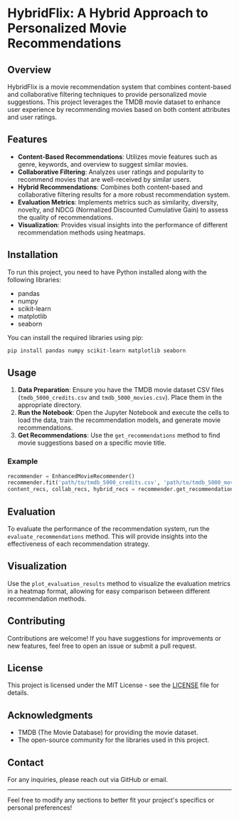 # HybridFlix: A Hybrid Approach to Personalized Movie Recommendations

## Overview
HybridFlix is a movie recommendation system that combines content-based and collaborative filtering techniques to provide personalized movie suggestions. This project leverages the TMDB movie dataset to enhance user experience by recommending movies based on both content attributes and user ratings.

## Features
- **Content-Based Recommendations**: Utilizes movie features such as genre, keywords, and overview to suggest similar movies.
- **Collaborative Filtering**: Analyzes user ratings and popularity to recommend movies that are well-received by similar users.
- **Hybrid Recommendations**: Combines both content-based and collaborative filtering results for a more robust recommendation system.
- **Evaluation Metrics**: Implements metrics such as similarity, diversity, novelty, and NDCG (Normalized Discounted Cumulative Gain) to assess the quality of recommendations.
- **Visualization**: Provides visual insights into the performance of different recommendation methods using heatmaps.

## Installation
To run this project, you need to have Python installed along with the following libraries:
- pandas
- numpy
- scikit-learn
- matplotlib
- seaborn

You can install the required libraries using pip:
```bash
pip install pandas numpy scikit-learn matplotlib seaborn
```

## Usage
1. **Data Preparation**: Ensure you have the TMDB movie dataset CSV files (`tmdb_5000_credits.csv` and `tmdb_5000_movies.csv`). Place them in the appropriate directory.
2. **Run the Notebook**: Open the Jupyter Notebook and execute the cells to load the data, train the recommendation models, and generate movie recommendations.
3. **Get Recommendations**: Use the `get_recommendations` method to find movie suggestions based on a specific movie title.

### Example
```python
recommender = EnhancedMovieRecommender()
recommender.fit('path/to/tmdb_5000_credits.csv', 'path/to/tmdb_5000_movies.csv')
content_recs, collab_recs, hybrid_recs = recommender.get_recommendations("The Dark Knight")
```

## Evaluation
To evaluate the performance of the recommendation system, run the `evaluate_recommendations` method. This will provide insights into the effectiveness of each recommendation strategy.

## Visualization
Use the `plot_evaluation_results` method to visualize the evaluation metrics in a heatmap format, allowing for easy comparison between different recommendation methods.

## Contributing
Contributions are welcome! If you have suggestions for improvements or new features, feel free to open an issue or submit a pull request.

## License
This project is licensed under the MIT License - see the [LICENSE](LICENSE) file for details.

## Acknowledgments
- TMDB (The Movie Database) for providing the movie dataset.
- The open-source community for the libraries used in this project.

## Contact
For any inquiries, please reach out via GitHub or email.

---

Feel free to modify any sections to better fit your project's specifics or personal preferences!
